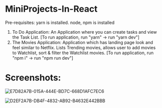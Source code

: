 # MiniProjects-In-React
Pre-requisites: yarn is installed. node, npm is installed

1. To Do Application: An Application where you can create tasks and view the Task List. [To run application, run "yarn" -> run "yarn dev"]
2. The Movies Application: Application which has landing page look and feel similar to Netflix. Lists Trending movies, allows user to add movies to Watchlist, sort & filter the Watchlist movies. [To run application, run "npm i" -> run "npm run dev"]





# Screenshots:

![E7D82A7B-015A-444E-BD7C-668D1AFC7EC6](https://github.com/user-attachments/assets/476304b1-f57f-4c78-99b6-f22f2860175e)


![D2EF2A7B-DB4F-4832-AB92-B4632E442BBB](https://github.com/user-attachments/assets/c55b3ada-8715-4f3e-8d30-160c02e59227)
